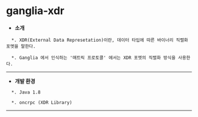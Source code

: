 # ganglia-xdr

* **소개**
```
  *. XDR(External Data Represetation)이란, 데이터 타입에 따른 바이너리 직렬화 포멧을 말한다.
  
  *. Ganglia 에서 인식하는 '매트릭 프로토콜' 에서는 XDR 포멧의 직렬화 방식을 사용한다.
```
---

* **개발 환경**
```
  *. Java 1.8
  
  *. oncrpc (XDR Library)
```
---
